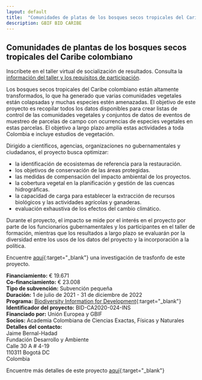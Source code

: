 ```yaml
---
layout: default
title:  "Comunidades de platas de los bosques secos tropicales del Caribe colombiano"
description: GBIF BID CARIBE
---
```



## Comunidades de plantas de los bosques secos tropicales del Caribe colombiano

<div class="notification is-warning">
  Inscríbete en el taller virtual de socialización de resultados. Consulta la <a href="[url](https://assets.ctfassets.net/uo17ejk9rkwj/60XMpC6hETJC92cewrCc9B/ef745fd7b6122f053f2d57531bb3a2da/TALLER_Especies_de_las_comunidades_de_plantas_del_bosque_seco_en_el_Caribe_tropical_de_Colombia_2023_-_ong_funda.pdf)" target="_blank">información del taller y los requisitos de participación</a>.
</div>

Los bosques secos tropicales del Caribe colombiano están altamente transformados, lo que ha generado que varias comunidades vegetales están colapsadas y muchas especies estén amenazadas. El objetivo de este proyecto es recopilar todos los datos disponibles para crear listas de control de las comunidades vegetales y conjuntos de datos de eventos de muestreo de parcelas de campo con ocurrencias de especies vegetales en estas parcelas. El objetivo a largo plazo amplía estas actividades a toda Colombia e incluye estudios de vegetación.

Dirigido a científicos, agencias, organizaciones no gubernamentales y ciudadanos, el proyecto busca optimizar:

- la identificación de ecosistemas de referencia para la restauración.
- los objetivos de conservación de las áreas protegidas.
- las medidas de compensación del impacto ambiental de los proyectos.
- la cobertura vegetal en la planificación y gestión de las cuencas hidrográficas.
- la capacidad de carga para establecer la extracción de recursos biológicos y las actividades agrícolas y ganaderas.
- evaluación exhaustiva de los efectos del cambio climático.

Durante el proyecto, el impacto se mide por el interés en el proyecto por parte de los funcionarios gubernamentales y los participantes en el taller de formación, mientras que los resultados a largo plazo se evaluarán por la diversidad entre los usos de los datos del proyecto y la incorporación a la política.  

Encuentre [aquí](https://www.researchgate.net/project/Vegetation-Ecology-of-Colombia-Ecologia-de-la-vegetacion-de-Colombia-2){:target="_blank"} una investigación de trasfonfo de este proyecto.

**Financiamiento:** € 19.671  
**Co-financiamiento:** € 23.008  
**Tipo de subvención:** Subvención pequeña  
**Duración:** 1 de julio de 2021 - 31 de diciembre de 2022  
**Programa:** [Biodiversity Information for Development](https://www.gbif.org/es/programme/82243){:target="_blank"}  
**Identificador del proyecto:** BID-CA2020-024-INS  
**Financiado por:** Unión Europea y GBIF  
**Socios:** Academia Colombiana de Ciencias Exactas, Físicas y Naturales  
**Detalles del contacto:**  
Jaime Bernal-Hadad  
Fundación Desarrollo y Ambiente  
Calle 30 A # 4-19  
110311 Bogotá DC  
Colombia

Encuentre más detalles de este proyecto [aquí](https://www.gbif.org/es/project/BID-CA2020-024-INS/plant-communities-of-tropical-dry-forests-in-caribbean-colombia#about){:target="_blank"}
